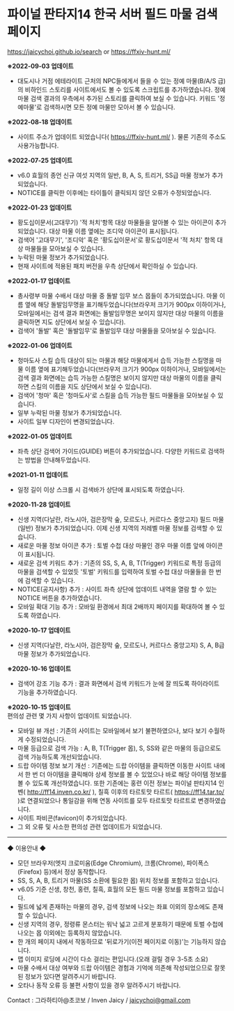 # 파이널 판타지14 한국 서버 필드 마물 검색 페이지
https://jaicychoi.github.io/search or https://ffxiv-hunt.ml/

<b>※2022-09-03 업데이트</b><br/>
- 대도시나 거점 에테라이트 근처의 NPC들에게서 들을 수 있는 정예 마물(B/A/S 급)의 비하인드 스토리를 사이트에서도 볼 수 있도록 스크립트를 추가하였습니다. 정예 마물 검색 결과의 우측에서 추가된 스토리를 클릭하여 보실 수 있습니다. 키워드 '정예마물'로 검색하시면 모든 정예 마물만 모아서 볼 수 있습니다.


<b>※2022-08-18 업데이트</b><br/>
- 사이트 주소가 업데이트 되었습니다( https://ffxiv-hunt.ml/ ). 물론 기존의 주소도 사용가능합니다.


<b>※2022-07-25 업데이트</b><br/>
- v6.0 효월의 종언 신규 여섯 지역의 일반, B, A, S, 트리거, SS급 마물 정보가 추가 되었습니다.
- NOTICE를 클릭한 이후에는 타이틀이 클릭되지 않던 오류가 수정되었습니다.


<b>※2022-01-23 업데이트</b><br/>
- 황도십이문서(고대무기) '적 처치'항목 대상 마물들을 알아볼 수 있는 아이콘이 추가되었습니다. 대상 마물 이름 옆에는 조디악 아이콘이 표시됩니다.
- 검색어 '고대무기', '조디악' 혹은 '황도십이문서'로 황도십이문서 '적 처치' 항목 대상 마물들을 모아보실 수 있습니다.
- 누락된 마물 정보가 추가되었습니다.
- 현재 사이트에 적용된 패치 버전을 우측 상단에서 확인하실 수 있습니다.


<b>※2022-01-17 업데이트</b><br/>
- 총사령부 마물 수배서 대상 마물 중 돌발 임무 보스 몹들이 추가되었습니다. 마물 이름 옆에 해당 돌발임무명을 표기해두었습니다(브라우저 크기가 900px 이하이거나, 모바일에서는 검색 결과 화면에는 돌발임무명은 보이지 않지만 대상 마물의 이름을 클릭하면 지도 상단에서 보실 수 있습니다).
- 검색어 '돌발' 혹은 '돌발임무'로 돌발임무 대상 마물들을 모아보실 수 있습니다.


<b>※2022-01-06 업데이트</b><br/>
- 청마도사 스킬 습득 대상이 되는 마물과 해당 마물에게서 습득 가능한 스킬명을 마물 이름 옆에  표기해두었습니다(브라우저 크기가 900px 이하이거나, 모바일에서는 검색 결과 화면에는 습득 가능한 스킬명은 보이지 않지만 대상 마물의 이름을 클릭하면 스킬의 이름을 지도 상단에서 보실 수 있습니다).
- 검색어 '청마' 혹은 '청마도사'로 스킬을 습득 가능한 필드 마물들을 모아보실 수 있습니다.
- 일부 누락된 마물 정보가 추가되었습니다.
- 사이트 일부 디자인이 변경되었습니다.


<b>※2022-01-05 업데이트</b><br/>
- 좌측 상단 검색어 가이드(GUIDE) 버튼이 추가되었습니다. 다양한 키워드로 검색하는 방법을 안내해두었습니다.


<b>※2021-01-11 업데이트</b><br/>
- 일정 길이 이상 스크롤 시 검색바가 상단에 표시되도록 하였습니다.


<b>※2020-11-28 업데이트</b><br/>
- 신생 지역(다날란, 라노시아, 검은장막 숲, 모르도나, 커르다스 중앙고지) 필드 마물(일반) 정보가 추가되었습니다. 이제 신생 지역의 저레벨 마물 정보를 검색할 수 있습니다.
- 새로운 마물 정보 아이콘 추가 : 토벌 수첩 대상 마물인 경우 마물 이름 앞에 아이콘이 표시됩니다.
- 새로운 검색 키워드 추가 : 기존의 SS, S, A, B, T(Trigger) 키워드로 특정 등급의 마물을 검색할 수 있었듯 '토벌' 키워드를 입력하여 토벌 수첩 대상 마물들을 한 번에 검색할 수 있습니다.
- NOTICE(공지사항) 추가 : 사이트 좌측 상단에 업데이트 내역을 열람 할 수 있는 NOTICE 버튼을 추가하였습니다.
- 모바일 확대 기능 추가 : 모바일 환경에서 최대 2배까지 페이지를 확대하여 볼 수 있도록 하였습니다.


<b>※2020-10-17 업데이트</b><br/>
- 신생 지역(다날란, 라노시아, 검은장막 숲, 모르도나, 커르다스 중앙고지) S, A, B급 마물 정보가 추가되었습니다.


<b>※2020-10-16 업데이트</b><br/>
- 검색어 강조 기능 추가 : 결과 화면에서 검색 키워드가 눈에 잘 띄도록 하이라이트 기능을 추가하였습니다.


<b>※2020-10-15 업데이트</b><br/>
편의성 관련 몇 가지 사항이 업데이트 되었습니다.
- 모바일 뷰 개선 : 기존의 사이트는 모바일에서 보기 불편하였으나, 보다 보기 수월하게 수정되었습니다.
- 마물 등급으로 검색 가능 : A, B, T(Trigger 몹), S, SS와 같은 마물의 등급으로도 검색 가능하도록 개선되었습니다.
- 드랍 아이템 정보 보기 개선 : 기존에는 드랍 아이템을 클릭하면 이동한 사이트 내에서 한 번 더 아이템을 클릭해야 상세 정보를 볼 수 있었으나 바로 해당 아이템 정보를 볼 수 있도록 개선하였습니다. 또한 기존에는 홍련 이전 정보는 파이널 판타지14 인벤( http://ff14.inven.co.kr/ ),  칠흑 이후의 타르토맛 타르트( https://ff14.tar.to/ )로 연결되었으나 통일감을 위해 연동 사이트를 모두 타르토맛 타르트로 변경하였습니다.
- 사이트 파비콘(favicon)이 추가되었습니다.
- 그 외 오류 및 사소한 편의성 관련 업데이트가 되었습니다.

-------------------------------------

◆ 이용안내 ◆
- 모던 브라우저(엣지 크로미움(Edge Chromium), 크롬(Chrome), 파이폭스(Firefox) 등)에서 정상 동작합니다.
- SS, S, A, B, 트리거 마물(SS 소환에 필요한 몹) 위치 정보를 포함하고 있습니다.
- v6.05 기준 신생, 창천, 홍련, 칠흑, 효월의 모든 필드 마물 정보를 포함하고 있습니다.
- 필드에 넓게 존재하는 마물의 경우, 검색 정보에 나오는 좌표 이외의 장소에도 존재할 수 있습니다.
- 신생 지역의 경우, 정령류 몬스터는 워낙 넓고 고르게 분포하기 때문에 토벌 수첩에 나오는 몹 이외에는 등록하지 않았습니다.
- 한 개의 페이지 내에서 작동하므로 '뒤로가기(이전 페이지로 이동)'는 기능하지 않습니다.
- 맵 이미지 로딩에 시간이 다소 걸리는 편입니다.(오래 걸릴 경우 3-5초 소요)
- 마물 수배서 대상 여부와 드랍 아이템은 경험과 기억에 의존해 작성되었으므로 잘못된 정보가 있다면 알려주시기 바랍니다.
- 오타나 동작 오류 등 불편 사항이 있을 경우 알려주시기 바랍니다.

Contact : 그라하티아@초코보 / Inven Jaicy / jaicychoi@gmail.com
